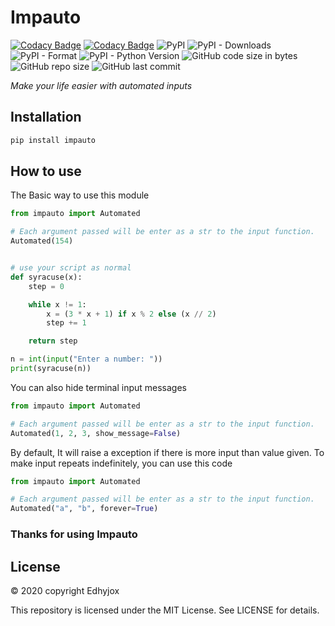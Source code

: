 # Impauto 

[![Codacy Badge](https://api.codacy.com/project/badge/Grade/44cbc17d1bfe4566b3f305ef8fe5d106)](https://app.codacy.com/gh/Sigmanificient/impauto?utm_source=github.com&utm_medium=referral&utm_content=Sigmanificient/impauto&utm_campaign=Badge_Grade_Settings)
[![Codacy Badge](https://api.codacy.com/project/badge/Grade/44cbc17d1bfe4566b3f305ef8fe5d106)](https://app.codacy.com/gh/Sigmanificient/impauto?utm_source=github.com&utm_medium=referral&utm_content=Sigmanificient/impauto&utm_campaign=Badge_Grade_Settings)
![PyPI](https://img.shields.io/pypi/v/impauto)
![PyPI - Downloads](https://img.shields.io/pypi/dm/impauto)
![PyPI - Format](https://img.shields.io/pypi/format/impauto)
![PyPI - Python Version](https://img.shields.io/pypi/pyversions/impauto)
![GitHub code size in bytes](https://img.shields.io/github/languages/code-size/Sigmanificient/impauto)
![GitHub repo size](https://img.shields.io/github/repo-size/Sigmanificient/impauto)
![GitHub last commit](https://img.shields.io/github/last-commit/Sigmanificient/impauto)

*Make your life easier with automated inputs*

## Installation
```cmd
pip install impauto
```

## How to use
The Basic way to use this module
```python
from impauto import Automated

# Each argument passed will be enter as a str to the input function.
Automated(154) 


# use your script as normal
def syracuse(x):
    step = 0

    while x != 1:
        x = (3 * x + 1) if x % 2 else (x // 2)
        step += 1

    return step

n = int(input("Enter a number: "))
print(syracuse(n))
```
You can also hide terminal input messages
```python
from impauto import Automated

# Each argument passed will be enter as a str to the input function.
Automated(1, 2, 3, show_message=False)
```

By default, It will raise a exception if there is more input than value given.
To make input repeats indefinitely, you can use this code
```python
from impauto import Automated

# Each argument passed will be enter as a str to the input function.
Automated("a", "b", forever=True)
```

### Thanks for using Impauto

## License
© 2020 copyright Edhyjox

This repository is licensed under the MIT License.
See LICENSE for details.

